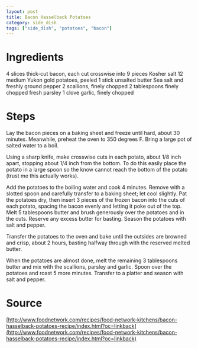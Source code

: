 ```yaml
---
layout: post
title: Bacon Hasselback Potatoes
category: side_dish
tags: ["side_dish", "potatoes", "bacon"]
---
```


# Ingredients
4	slices thick-cut bacon, each cut crosswise into 9 pieces
Kosher salt
12	medium Yukon gold potatoes, peeled
1	stick unsalted butter
Sea salt and freshly ground pepper
2	scallions, finely chopped
2	tablespoons finely chopped fresh parsley
1	clove garlic, finely chopped

# Steps

Lay the bacon pieces on a baking sheet and freeze until hard, about 30 minutes. Meanwhile, preheat the oven to 350 degrees F. Bring a large pot of salted water to a boil.

Using a sharp knife, make crosswise cuts in each potato, about 1/8 inch apart, stopping about 1/4 inch from the bottom.  To do this easily place the potato in a large spoon so the know cannot reach the bottom of the potato (trust me this actually works).

Add the potatoes to the boiling water and cook 4 minutes. Remove with a slotted spoon and carefully transfer to a baking sheet; let cool slightly. Pat the potatoes dry, then insert 3 pieces of the frozen bacon into the cuts of each potato, spacing the bacon evenly and letting it poke out of the top. Melt 5 tablespoons butter and brush generously over the potatoes and in the cuts. Reserve any excess butter for basting. Season the potatoes with salt and pepper.

Transfer the potatoes to the oven and bake until the outsides are browned and crisp, about 2 hours, basting halfway through with the reserved melted butter.

When the potatoes are almost done, melt the remaining 3 tablespoons butter and mix with the scallions, parsley and garlic. Spoon over the potatoes and roast 5 more minutes. Transfer to a platter and season with salt and pepper.

# Source

[http://www.foodnetwork.com/recipes/food-network-kitchens/bacon-hasselback-potatoes-recipe/index.html?oc=linkback](http://www.foodnetwork.com/recipes/food-network-kitchens/bacon-hasselback-potatoes-recipe/index.html?oc=linkback)
